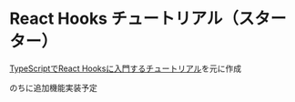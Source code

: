 # React Hooks チュートリアル（スターター）
[TypeScriptでReact Hooksに入門するチュートリアル](https://qiita.com/yonetty/items/ad19bddc26806bb49cef)を元に作成

のちに追加機能実装予定
